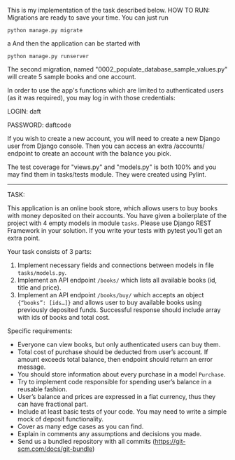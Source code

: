 This is my implementation of the task described below.
HOW TO RUN:
Migrations are ready to save your time. You can just run
```
python manage.py migrate
```
a
And then the application can be started with
```
python manage.py runserver
```

The second migration, named "0002_populate_database_sample_values.py" will create 5 sample books and one account.

In order to use the app's functions which are limited to authenticated users (as it was required), you may log in with those credentials:

LOGIN: daft

PASSWORD: daftcode

If you wish to create a new account, you will need to create a new Django user from Django console. Then you can access an extra /accounts/ endpoint to create an account with the balance you pick.


The test coverage for "views.py" and "models.py" is both 100% and you may find them in tasks/tests module.
They were created using Pylint.


------------------------------------------------
TASK:

This application is an online book store, which allows users to buy books with money deposited on their accounts.
You have given a boilerplate of the project with 4 empty models in module `tasks`. Please use Django REST Framework in your solution. If you write your tests with pytest you’ll get an extra point.

Your task consists of 3 parts:
1. Implement necessary fields and connections between models in file `tasks/models.py`.
2. Implement an API endpoint `/books/` which lists all available books (id, title and price).
3. Implement an API endpoint `/books/buy/` which accepts an object `{“books”: [ids…]}` and allows user to buy available books using previously deposited funds. Successful response should include array with ids of books and total cost.

Specific requirements:
* Everyone can view books, but only authenticated users can buy them.
* Total cost of purchase should be deducted from user’s account. If amount exceeds total balance, then endpoint should return an error message.
* You should store information about every purchase in a model `Purchase`.
* Try to implement code responsible for spending user’s balance in a reusable fashion.
* User’s balance and prices are expressed in a fiat currency, thus they can have fractional part.
* Include at least basic tests of your code. You may need to write a simple mock of deposit functionality.
* Cover as many edge cases as you can find.
* Explain in comments any assumptions and decisions you made.
* Send us a bundled repository with all commits (https://git-scm.com/docs/git-bundle)
